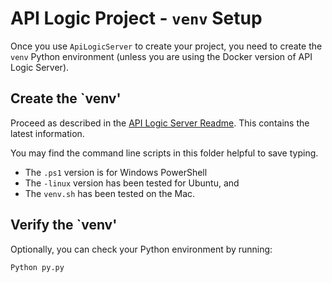 # API Logic Project - `venv` Setup 

Once you use `ApiLogicServer` to create your project, you need to create the `venv` Python environment (unless you are using the Docker version of API Logic Server).

## Create the `venv'

Proceed as described in the [API Logic Server Readme](https://github.com/valhuber/ApiLogicServer/blob/main/README.md#installation).  This contains the latest information.

You may find the command line scripts in this folder helpful to save typing.  
  
  * The `.ps1` version is for Windows PowerShell
  * The `-linux` version has been tested for Ubuntu, and
  * The `venv.sh` has been tested on the Mac.

## Verify the `venv'

Optionally, you can check your Python environment by running:
```
Python py.py
```
